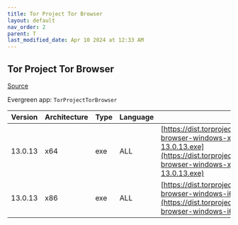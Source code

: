 ```yaml
---
title: Tor Project Tor Browser
layout: default
nav_order: 2
parent: T
last_modified_date: Apr 10 2024 at 12:33 AM
---
```


## Tor Project Tor Browser

[Source](https://www.torproject.org/)

Evergreen app: `TorProjectTorBrowser`

| Version | Architecture | Type | Language | URI                                                                                                                                                                                              |
| ------- | ------------ | ---- | -------- | ------------------------------------------------------------------------------------------------------------------------------------------------------------------------------------------------ |
| 13.0.13 | x64          | exe  | ALL      | [https://dist.torproject.org/torbrowser/13.0.13/tor-browser-windows-x86_64-portable-13.0.13.exe](https://dist.torproject.org/torbrowser/13.0.13/tor-browser-windows-x86_64-portable-13.0.13.exe) |
| 13.0.13 | x86          | exe  | ALL      | [https://dist.torproject.org/torbrowser/13.0.13/tor-browser-windows-i686-portable-13.0.13.exe](https://dist.torproject.org/torbrowser/13.0.13/tor-browser-windows-i686-portable-13.0.13.exe)     |
